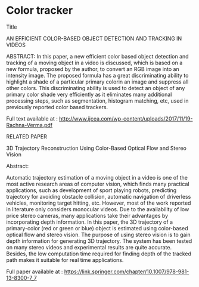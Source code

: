 # Color tracker
Title

AN EFFICIENT COLOR-BASED OBJECT DETECTION AND TRACKING IN VIDEOS


ABSTRACT: In this paper, a new efficient color based object detection and tracking of a moving object in a video is discussed, which is based on a new formula, 
proposed by the author, to convert an RGB image into an intensity image. The proposed formula has a great discriminating ability to highlight a shade of a particular 
primary colorin an image and suppress all other colors. This discriminating ability is used to detect an object of any primary color shade very efficiently as
it eliminates many additional processing steps, such as segmentation, histogram matching, etc, used in previously reported color based trackers.


Full text available at :
http://www.ijcea.com/wp-content/uploads/2017/11/19-Rachna-Verma.pdf

RELATED PAPER

3D Trajectory Reconstruction Using Color-Based Optical Flow and Stereo Vision

Abstract:

Automatic trajectory estimation of a moving object in a video is one of the most active research areas of computer vision, which finds many practical applications, 
such as development of sport playing robots, predicting trajectory for avoiding obstacle collision, automatic navigation of driverless vehicles, monitoring target hitting, etc. 
However, most of the work reported in literature only considers monocular videos. Due to the availability of low price stereo cameras, many applications take their advantages 
by incorporating depth information. In this paper, the 3D trajectory of a primary-color (red or green or blue) object is estimated using color-based optical flow and stereo vision.
The purpose of using stereo vision is to gain depth information for generating 3D trajectory. The system has been tested on many stereo videos and experimental results are quite accurate. Besides, the low computation time required for finding depth of the tracked path makes it suitable for real time applications.

Full paper available at : 
    https://link.springer.com/chapter/10.1007/978-981-13-8300-7_7 

